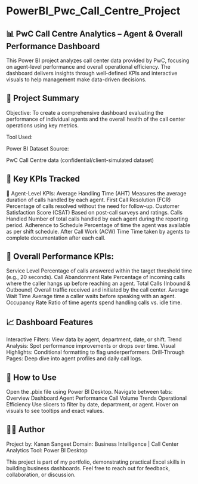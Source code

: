 # PowerBI_Pwc_Call_Centre_Project

## 📊 PwC Call Centre Analytics – Agent & Overall Performance Dashboard

This Power BI project analyzes call center data provided by PwC, focusing on agent-level performance and overall operational efficiency. The dashboard delivers insights through well-defined KPIs and interactive visuals to help management make data-driven decisions.

## 🧾 Project Summary

Objective:
To create a comprehensive dashboard evaluating the performance of individual agents and the overall health of the call center operations using key metrics.

Tool Used:

Power BI
Dataset Source:

PwC Call Centre data (confidential/client-simulated dataset)

## 📌 Key KPIs Tracked

🔹 Agent-Level KPIs:
Average Handling Time (AHT)
Measures the average duration of calls handled by each agent.
First Call Resolution (FCR)
Percentage of calls resolved without the need for follow-up.
Customer Satisfaction Score (CSAT)
Based on post-call surveys and ratings.
Calls Handled
Number of total calls handled by each agent during the reporting period.
Adherence to Schedule
Percentage of time the agent was available as per shift schedule.
After Call Work (ACW) Time
Time taken by agents to complete documentation after each call.

## 🔹 Overall Performance KPIs:
Service Level
Percentage of calls answered within the target threshold time (e.g., 20 seconds).
Call Abandonment Rate
Percentage of incoming calls where the caller hangs up before reaching an agent.
Total Calls (Inbound & Outbound)
Overall traffic received and initiated by the call center.
Average Wait Time
Average time a caller waits before speaking with an agent.
Occupancy Rate
Ratio of time agents spend handling calls vs. idle time.

## 📈 Dashboard Features

Interactive Filters: View data by agent, department, date, or shift.
Trend Analysis: Spot performance improvements or drops over time.
Visual Highlights: Conditional formatting to flag underperformers.
Drill-Through Pages: Deep dive into agent profiles and daily call logs.

## 🏁 How to Use

Open the .pbix file using Power BI Desktop.
Navigate between tabs:
Overview Dashboard
Agent Performance
Call Volume Trends
Operational Efficiency
Use slicers to filter by date, department, or agent.
Hover on visuals to see tooltips and exact values.


## 👨‍💼 Author 

Project by: Kanan Sangeet
Domain: Business Intelligence | Call Center Analytics
Tool: Power BI Desktop

This project is part of my portfolio, demonstrating practical Excel skills in building business dashboards. Feel free to reach out for feedback, collaboration, or discussion.
